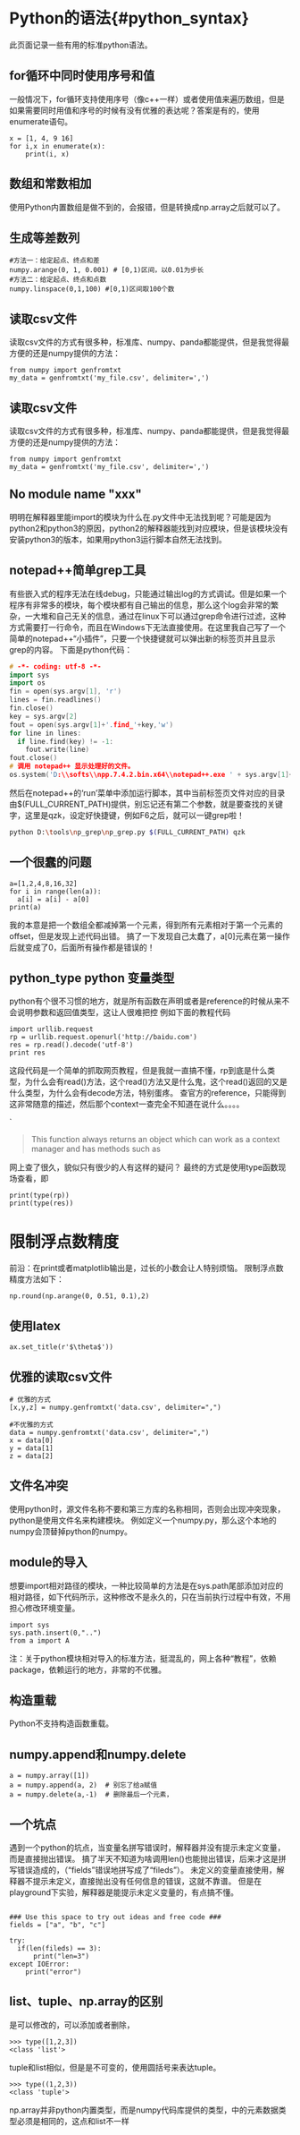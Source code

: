 # Python的语法{#python_syntax}

此页面记录一些有用的标准python语法。


## for循环中同时使用序号和值
一般情况下，for循环支持使用序号（像c++一样）或者使用值来遍历数组，但是如果需要同时用值和序号的时候有没有优雅的表达呢？答案是有的，使用enumerate语句。

```{python}
x = [1, 4, 9 16]
for i,x in enumerate(x):
	print(i, x)
```

## 数组和常数相加
使用Python内置数组是做不到的，会报错，但是转换成np.array之后就可以了。

## 生成等差数列
```
#方法一：给定起点、终点和差
numpy.arange(0, 1, 0.001) # [0,1)区间，以0.01为步长
#方法二：给定起点、终点和点数
numpy.linspace(0,1,100) #[0,1)区间取100个数
```

## 读取csv文件

读取csv文件的方式有很多种，标准库、numpy、panda都能提供，但是我觉得最方便的还是numpy提供的方法：

```{python}
from numpy import genfromtxt
my_data = genfromtxt('my_file.csv', delimiter=',')
```



## 读取csv文件

读取csv文件的方式有很多种，标准库、numpy、panda都能提供，但是我觉得最方便的还是numpy提供的方法：

```{python}
from numpy import genfromtxt
my_data = genfromtxt('my_file.csv', delimiter=',')
```



## No module name "xxx"

明明在解释器里能import的模块为什么在.py文件中无法找到呢？可能是因为python2和python3的原因，python2的解释器能找到对应模块，但是该模块没有安装python3的版本，如果用python3运行脚本自然无法找到。

## notepad++简单grep工具
有些嵌入式的程序无法在线debug，只能通过输出log的方式调试。但是如果一个程序有非常多的模块，每个模块都有自己输出的信息，那么这个log会非常的繁杂，一大堆和自己无关的信息，通过在linux下可以通过grep命令进行过滤，这种方式需要打一行命令，而且在Windows下无法直接使用。在这里我自己写了一个简单的notepad++“小插件”，只要一个快捷键就可以弹出新的标签页并且显示grep的内容。
下面是python代码：

```cpp
# -*- coding: utf-8 -*-
import sys
import os
fin = open(sys.argv[1], 'r')
lines = fin.readlines()
fin.close()
key = sys.argv[2]
fout = open(sys.argv[1]+'.find_'+key,'w')
for line in lines:
  if line.find(key) != -1:
    fout.write(line)
fout.close()
# 调用 notepad++ 显示处理好的文件。
os.system('D:\\softs\\npp.7.4.2.bin.x64\\notepad++.exe ' + sys.argv[1]+'.find_'+key)
```
然后在notepad++的‘run’菜单中添加运行脚本，其中当前标签页文件对应的目录由$(FULL_CURRENT_PATH)提供，别忘记还有第二个参数，就是要查找的关键字，这里是qzk，设定好快捷键，例如F6之后，就可以一键grep啦！

```bash
python D:\tools\np_grep\np_grep.py $(FULL_CURRENT_PATH) qzk
```

## 一个很蠢的问题

```{python}
a=[1,2,4,8,16,32]
for i in range(len(a)):
  a[i] = a[i] - a[0]
print(a)
```
我的本意是把一个数组全都减掉第一个元素，得到所有元素相对于第一个元素的offset，但是发现上述代码出错。
搞了一下发现自己太蠢了，a[0]元素在第一操作后就变成了0，后面所有操作都是错误的！

##  python_type python 变量类型
python有个很不习惯的地方，就是所有函数在声明或者是reference的时候从来不会说明参数和返回值类型，这让人很难把控
例如下面的教程代码

```{python}
import urllib.request
rp = urllib.request.openurl('http://baidu.com')
res = rp.read().decode('utf-8')
print res
```

这段代码是一个简单的抓取网页教程，但是我就一直搞不懂，rp到底是什么类型，为什么会有read()方法，这个read()方法又是什么鬼，这个read()返回的又是什么类型，为什么会有decode方法，特别蛋疼。
查官方的reference，只能得到这非常随意的描述，然后那个context一查完全不知道在说什么。。。。

`
> This function always returns an object which can work as a context manager and has methods such as

网上查了很久，貌似只有很少的人有这样的疑问？
最终的方式是使用type函数现场查看，即

```{python}
print(type(rp))
print(type(res))
```

# 限制浮点数精度
前沿：在print或者matplotlib输出是，过长的小数会让人特别烦恼。
限制浮点数精度方法如下：
```
np.round(np.arange(0, 0.51, 0.1),2)
```

## 使用latex
```
ax.set_title(r'$\theta$'))
```

## 优雅的读取csv文件
```
# 优雅的方式
[x,y,z] = numpy.genfromtxt('data.csv', delimiter=",")

#不优雅的方式
data = numpy.genfromtxt('data.csv', delimiter=",")
x = data[0]
y = data[1]
z = data[2]
```


## 文件名冲突

使用python时，源文件名称不要和第三方库的名称相同，否则会出现冲突现象，python是使用文件名来构建模块。
例如定义一个numpy.py，那么这个本地的numpy会顶替掉python的numpy。


## module的导入

想要import相对路径的模块，一种比较简单的方法是在sys.path尾部添加对应的相对路径，如下代码所示，这种修改不是永久的，只在当前执行过程中有效，不用担心修改环境变量。

```{python}
import sys
sys.path.insert(0,"..")
from a import A
```

注：关于python模块相对导入的标准方法，挺混乱的，网上各种“教程”，依赖package，依赖运行的地方，非常的不优雅。

## 构造重载
Python不支持构造函数重载。

## numpy.append和numpy.delete

```{python}
a = numpy.array([1])
a = numpy.append(a, 2)  # 别忘了给a赋值
a = numpy.delete(a,-1)  # 删除最后一个元素，
```

## 一个坑点

遇到一个python的坑点，当变量名拼写错误时，解释器并没有提示未定义变量，而是直接抛出错误。
搞了半天不知道为啥调用len()也能抛出错误，后来才这是拼写错误造成的，（“fields”错误地拼写成了“fileds”）。
未定义的变量直接使用，解释器不提示未定义，直接抛出没有任何信息的错误，这就不靠谱。
但是在playground下实验，解释器是能提示未定义变量的，有点搞不懂。

```{python}

### Use this space to try out ideas and free code ###
fields = ["a", "b", "c"]

try:
  if(len(fileds) == 3):
      print("len=3")
except IOError:
    print("error")
```

## list、tuple、np.array的区别

是可以修改的，可以添加或者删除，

```
>>> type([1,2,3])
<class 'list'>
```

tuple和list相似，但是是不可变的，使用圆括号来表达tuple。

```
>>> type((1,2,3))
<class 'tuple'>
```


np.array并非python内置类型，而是numpy代码库提供的类型，中的元素数据类型必须是相同的，这点和list不一样

